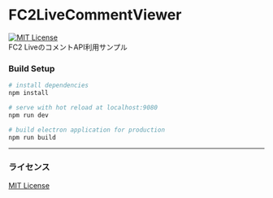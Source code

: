 # FC2LiveCommentViewer
[![MIT License](http://img.shields.io/badge/license-MIT-blue.svg?style=flat)](LICENSE)  
FC2 LiveのコメントAPI利用サンプル

### Build Setup
``` bash
# install dependencies
npm install

# serve with hot reload at localhost:9080
npm run dev

# build electron application for production
npm run build
```
---

### ライセンス
[MIT License](LICENSE)
